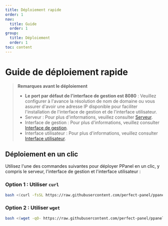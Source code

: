 ```yaml
---
title: Déploiement rapide
order: 1
nav:
  title: Guide
  order: 1
group:
  title: Déploiement
  order: 1
toc: content
---
```


# Guide de déploiement rapide

> **Remarques avant le déploiement**
>
> - **Le port par défaut de l'interface de gestion est 8080** : Veuillez configurer à l'avance la résolution de nom de domaine ou vous assurer d'avoir une adresse IP disponible pour faciliter l'installation de l'interface de gestion et de l'interface utilisateur.
> - Serveur : Pour plus d'informations, veuillez consulter [Serveur](/guide/server).
> - Interface de gestion : Pour plus d'informations, veuillez consulter [Interface de gestion](/guide/admin).
> - Interface utilisateur : Pour plus d'informations, veuillez consulter [Interface utilisateur](/guide/user).

## Déploiement en un clic

Utilisez l'une des commandes suivantes pour déployer PPanel en un clic, y compris le serveur, l'interface de gestion et l'interface utilisateur :

### Option 1 : Utiliser `curl`

```bash
bash <(curl -fsSL https://raw.githubusercontent.com/perfect-panel/ppanel-script/refs/heads/main/install.sh)
```

### Option 2 : Utiliser `wget`

```bash
bash <(wget -qO- https://raw.githubusercontent.com/perfect-panel/ppanel-script/refs/heads/main/install.sh)
```

